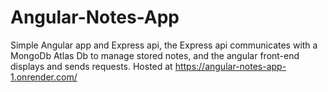 # Angular-Notes-App
Simple Angular app and Express api, the Express api communicates with a MongoDb Atlas Db to manage stored notes, and the angular front-end displays and sends requests.
Hosted at https://angular-notes-app-1.onrender.com/
